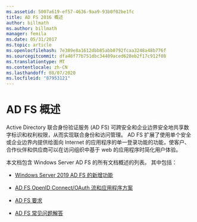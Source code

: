 ```yaml
---
ms.assetid: 5007a619-ef57-4636-9aa9-93b0f02be1fc
title: AD FS 2016 概述
author: billmath
ms.author: billmath
manager: femila
ms.date: 05/31/2017
ms.topic: article
ms.openlocfilehash: 7e389e8a1612dbb85abb0792fcaa3248a48b776f
ms.sourcegitcommit: dfa48f77b751dbc34409aced628eb2f17c912f08
ms.translationtype: MT
ms.contentlocale: zh-CN
ms.lasthandoff: 08/07/2020
ms.locfileid: "87953121"
---
```

# <a name="ad-fs-overview"></a>AD FS 概述

Active Directory 联合身份验证服务 (AD FS) 可跨安全和企业边界安全地共享数字标识和权利权限，从而实现联合身份和访问管理。 AD FS 扩展了使用单个安全或企业边界内提供给面向 Internet 的应用程序的单一登录功能的功能，使客户、合作伙伴和供应商可以在访问组织中基于 web 的应用程序时简化用户体验。

本文档包含 Windows Server AD FS 的所有文档概述的列表。 其中包括：


* [Windows Server 2019 AD FS 的新增功能](../ad-fs/overview/whats-new-active-directory-federation-services-windows-server.md)

* [AD FS OpenID Connect/OAuth 流和应用程序方案](../ad-fs/overview/ad-fs-openid-connect-oauth-flows-scenarios.md)

* [AD FS 要求](./overview/ad-fs-requirements.md)

* [AD FS 常见问题解答](../ad-fs/overview/AD-FS-FAQ.md)



